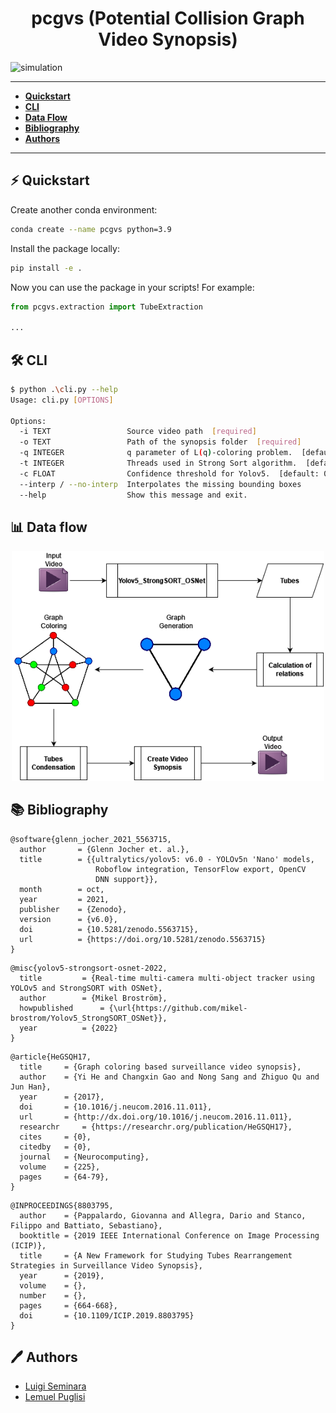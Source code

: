 <h1 align="center">pcgvs (Potential Collision Graph Video Synopsis)</h1>



![simulation](media/synopsis.gif)

------

- **[Quickstart](#-quickstart)**
- **[CLI](#-CLI)**
- **[Data Flow](#-data-flow)**
- **[Bibliography](#-bibliography)**
- **[Authors](#-authors)**

------


## ⚡ Quickstart

Create another conda environment: 

```bash
conda create --name pcgvs python=3.9
```

Install the package locally:

```bash
pip install -e .
```

Now you can use the package in your scripts! For example:

```python
from pcgvs.extraction import TubeExtraction

...
```


## 🛠️ CLI

```bash
$ python .\cli.py --help
Usage: cli.py [OPTIONS]

Options:
  -i TEXT                 Source video path  [required]
  -o TEXT                 Path of the synopsis folder  [required]
  -q INTEGER              q parameter of L(q)-coloring problem.  [default: 3]
  -t INTEGER              Threads used in Strong Sort algorithm.  [default: 1]
  -c FLOAT                Confidence threshold for Yolov5.  [default: 0.15]
  --interp / --no-interp  Interpolates the missing bounding boxes
  --help                  Show this message and exit.
```



## 📊 Data flow 

<p align="center">
  <img src="./media/Data-flow.png" alt="data-flow" width=500/>
</p>



## 📚 Bibliography

```
@software{glenn_jocher_2021_5563715,
  author       = {Glenn Jocher et. al.},
  title        = {{ultralytics/yolov5: v6.0 - YOLOv5n 'Nano' models, 
                   Roboflow integration, TensorFlow export, OpenCV
                   DNN support}},
  month        = oct,
  year         = 2021,
  publisher    = {Zenodo},
  version      = {v6.0},
  doi          = {10.5281/zenodo.5563715},
  url          = {https://doi.org/10.5281/zenodo.5563715}
}
```

```
@misc{yolov5-strongsort-osnet-2022,
  title			= {Real-time multi-camera multi-object tracker using YOLOv5 and StrongSORT with OSNet},
  author		= {Mikel Broström},
  howpublished  	= {\url{https://github.com/mikel-brostrom/Yolov5_StrongSORT_OSNet}},
  year			= {2022}
}
```

```
@article{HeGSQH17,  
  title 	= {Graph coloring based surveillance video synopsis},  
  author 	= {Yi He and Changxin Gao and Nong Sang and Zhiguo Qu and Jun Han},  
  year 		= {2017},  
  doi 		= {10.1016/j.neucom.2016.11.011},  
  url 		= {http://dx.doi.org/10.1016/j.neucom.2016.11.011},  
  researchr 	= {https://researchr.org/publication/HeGSQH17},  
  cites 	= {0},  
  citedby 	= {0},  
  journal 	= {Neurocomputing},  
  volume 	= {225},  
  pages 	= {64-79}, 
}
```

```
@INPROCEEDINGS{8803795,  
  author	= {Pappalardo, Giovanna and Allegra, Dario and Stanco, Filippo and Battiato, Sebastiano},  
  booktitle	= {2019 IEEE International Conference on Image Processing (ICIP)},  
  title		= {A New Framework for Studying Tubes Rearrangement Strategies in Surveillance Video Synopsis},   
  year		= {2019},  
  volume	= {},  
  number	= {},  
  pages		= {664-668},  
  doi		= {10.1109/ICIP.2019.8803795}
}
```

## 🖊️ Authors 

* [Luigi Seminara](https://github.com/Gigi-G)
* [Lemuel Puglisi](https://github.com/LemuelPuglisi) 
